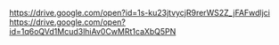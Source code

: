 https://drive.google.com/open?id=1s-ku23jtvycjR9rerWS2Z_jFAFwdljci
https://drive.google.com/open?id=1q6oQVd1Mcud3lhiAv0CwMRt1caXbQ5PN
